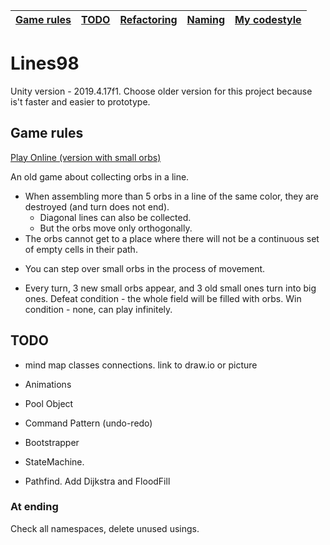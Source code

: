 | [Game rules](#Game-rules) | [TODO](#TODO) | [Refactoring](#Refactoring) |[Naming](#Naming) | [My codestyle](#My-codestyle) |
|---------------------------|---------------|-----------------------------|------------------|-------------------------------|

# Lines98

Unity version - 2019.4.17f1. Choose older version for this project because is't faster and easier to prototype.



## Game rules
[Play Online (version with small orbs)](https://www.min2win.ru/gms/834.html)

An old game about collecting orbs in a line. 
- When assembling more than 5 orbs in a line of the same color, they are destroyed (and turn does not end).
  * Diagonal lines can also be collected.
  * But the orbs move only orthogonally.
- The orbs cannot get to a place where there will not be a continuous set of empty cells in their path.
 * You can step over small orbs in the process of movement.
- Every turn, 3 new small orbs appear, and 3 old small ones turn into big ones.
Defeat condition - the whole field will be filled with orbs.
Win condition - none, can play infinitely.


## TODO
- mind map classes connections. link to draw.io or picture

- Animations
- Pool Object
- Command Pattern (undo-redo)
- Bootstrapper
- StateMachine.
- Pathfind. Add Dijkstra and FloodFill
<!-- - Raname: Script 'Grid' has the same name as built-in Unity component. AddComponent and GetComponent will not work with this script.-->
<!--   
### Refactoring
- Architecture\ расцепить сильные связи везде где есть
- Board разбить на более мелкие классы
- Pathfind:
- - while to recursion
- - проверить, что работает если разрешить перемещения по диагонали (передавать не 4 соседние клетки, а 8)
 -->
### At ending
Check all namespaces, delete unused usings.

<!--
## Naming
There may be an out-of-sync in the names "Ball -> Orb -> Item" or "Cell -> Node"

- Изначально писал код под игру Lines 98, но чтобы можно было переиспользовать, например для Match 3, изменил naming передвигаемой игровой еденицы в клетке с Ball на Item. В Match3 объекты часто не шарики - а ракушки, алмазы, бомбы, пончики... - для них обзий термин не Ball или Gem, а Item
  Вероятно где-то изменить забыл. todo сделать поиск по всему проекту


## My codestyle
`Rider settings -> Editor -> Code Style -> C#`
I am ready to change my code style (I will update the Rider settings) when switching to another team.

 
- `var` оставляю редко. У меня глаза сами сразу тип ищут в начале строки.

I prefer explicit type than `var`
- Пробелы внутри скобок для лучшей читаемости. Не люблю когда подряд мешанина из символов.

- К сожалению, `File Scoped Namespaces` (например,  `namespace TestCSharp10;`) доступен только в c# 10 (в unity пока максимум c# 9), а лишний отступ я не хочу. Поэтому ставлю `Braces Layout -> Ident inside namespace declaration = false`.
-->



